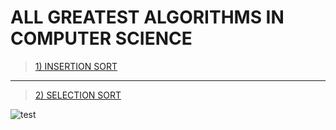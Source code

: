 # ALL GREATEST ALGORITHMS IN COMPUTER SCIENCE

> [1) INSERTION SORT](https://github.com/EdgarEmmanuel/GREATEST_ALGORITHMS_PYTHON/blob/main/insertion_sort.py) 
___
> [2) SELECTION SORT](https://github.com/EdgarEmmanuel/GREATEST_ALGORITHMS_PYTHON/blob/main/selection_sort.py)


![test](https://i.pinimg.com/originals/8f/ad/12/8fad125b8f6082bdb7deb0aa593dfb49.jpg)